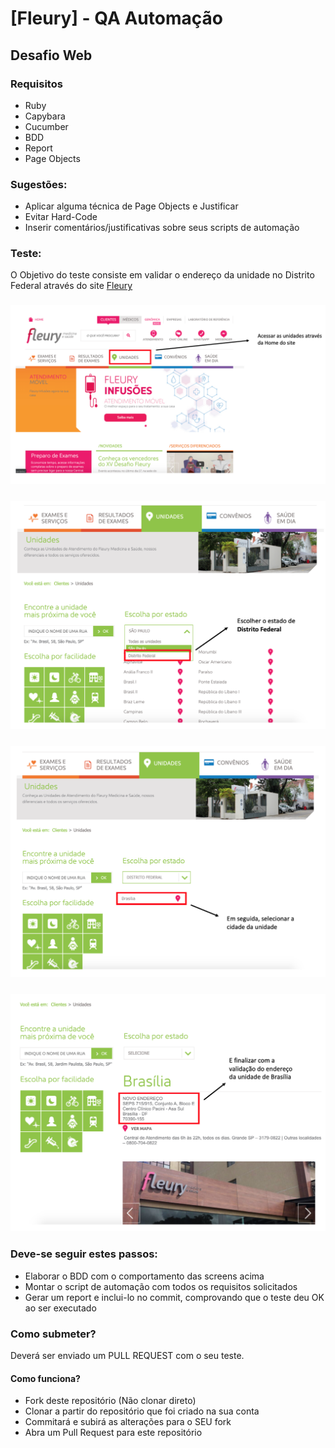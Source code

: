 # [Fleury] - QA Automação
## Desafio Web

### Requisitos

- Ruby
- Capybara
- Cucumber
- BDD
- Report
- Page Objects

### Sugestões:

- Aplicar alguma técnica de Page Objects e Justificar
- Evitar Hard-Code
- Inserir comentários/justificativas sobre seus scripts de automação 

### Teste:

O Objetivo do teste consiste em validar o endereço da unidade no Distrito Federal através do site [Fleury](http://www.fleury.com.br)

### ![image.png](/images/01.png)

### ![image.png](/images/02.png)

### ![image.png](/images/03.png)

### ![image.png](/images/04.png)

### Deve-se seguir estes passos:

- Elaborar o BDD com o comportamento das screens acima
- Montar o script de automação com todos os requisitos solicitados
- Gerar um report e inclui-lo no commit, comprovando que o teste deu OK ao ser executado

### Como submeter?

Deverá ser enviado um PULL REQUEST com o seu teste.

#### Como funciona?

- Fork deste repositório (Não clonar direto)
- Clonar a partir do repositório que foi criado na sua conta
- Commitará e subirá as alterações para o SEU fork
- Abra um Pull Request para este repositório



